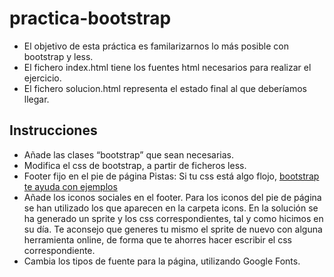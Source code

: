 # practica-bootstrap

- El objetivo de esta práctica es familarizarnos lo más posible con bootstrap y less.
- El fichero index.html tiene los fuentes html necesarios para realizar el ejercicio.
- El fichero solucion.html representa el estado final al que deberíamos llegar. 

## Instrucciones
- Añade las clases “bootstrap” que sean necesarias.
- Modifica el css de bootstrap, a partir de ficheros less. 
- Footer fijo en el pie de página
  Pistas: Si tu css está algo flojo, [bootstrap te ayuda con ejemplos](http://getbootstrap.com/examples/sticky-footer-navbar)
- Añade los iconos sociales en el footer. 
  Para los iconos del pie de página se han utilizado los que aparecen en la carpeta icons. En la solución se ha  generado un sprite y los css correspondientes, tal y como hicimos en su día. Te aconsejo que generes tu mismo el sprite de nuevo con alguna herramienta online, de forma que te ahorres hacer escribir el css correspondiente.
- Cambia los tipos de fuente para la página, utilizando Google Fonts.
